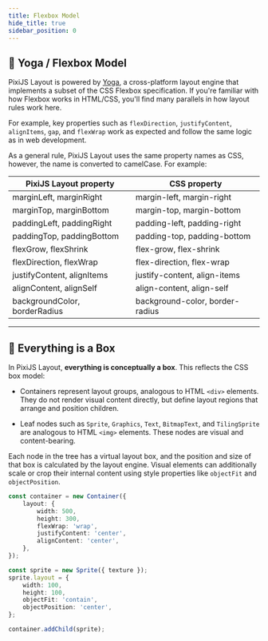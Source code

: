 ```yaml
---
title: Flexbox Model
hide_title: true
sidebar_position: 0
---
```


## 📐 Yoga / Flexbox Model

PixiJS Layout is powered by [Yoga](https://www.yogalayout.dev/), a cross-platform layout engine that implements a subset of the CSS Flexbox specification. If you're familiar with how Flexbox works in HTML/CSS, you'll find many parallels in how layout rules work here.

For example, key properties such as `flexDirection`, `justifyContent`, `alignItems`, `gap`, and `flexWrap` work as expected and follow the same logic as in web development.

As a general rule, PixiJS Layout uses the same property names as CSS, however, the name is converted to camelCase. For example:

| PixiJS Layout property        | CSS property                    |
| ----------------------------- | ------------------------------- |
| marginLeft, marginRight       | margin-left, margin-right       |
| marginTop, marginBottom       | margin-top, margin-bottom       |
| paddingLeft, paddingRight     | padding-left, padding-right     |
| paddingTop, paddingBottom     | padding-top, padding-bottom     |
| flexGrow, flexShrink          | flex-grow, flex-shrink          |
| flexDirection, flexWrap       | flex-direction, flex-wrap       |
| justifyContent, alignItems    | justify-content, align-items    |
| alignContent, alignSelf       | align-content, align-self       |
| backgroundColor, borderRadius | background-color, border-radius |

---

## 🧱 Everything is a Box

In PixiJS Layout, **everything is conceptually a box**. This reflects the CSS box model:

- Containers represent layout groups, analogous to HTML `<div>` elements. They do not render visual content directly, but define layout regions that arrange and position children.

- Leaf nodes such as `Sprite`, `Graphics`, `Text`, `BitmapText`, and `TilingSprite` are analogous to HTML `<img>` elements. These nodes are visual and content-bearing.

Each node in the tree has a virtual layout box, and the position and size of that box is calculated by the layout engine. Visual elements can additionally scale or crop their internal content using style properties like `objectFit` and `objectPosition`.

```ts
const container = new Container({
    layout: {
        width: 500,
        height: 300,
        flexWrap: 'wrap',
        justifyContent: 'center',
        alignContent: 'center',
    },
});

const sprite = new Sprite({ texture });
sprite.layout = {
    width: 100,
    height: 100,
    objectFit: 'contain',
    objectPosition: 'center',
};

container.addChild(sprite);
```
